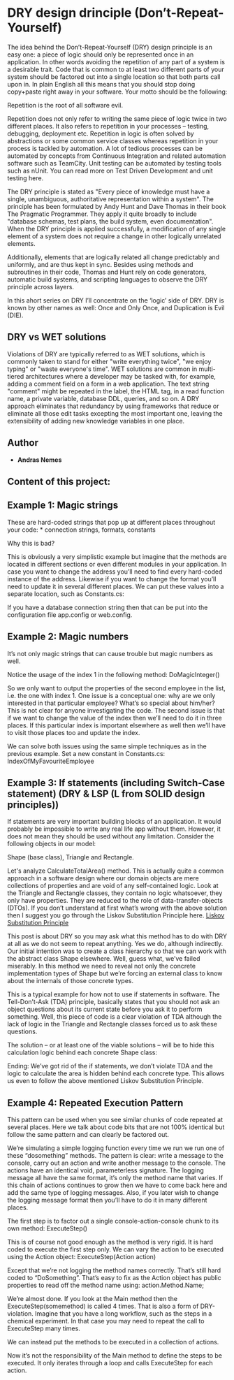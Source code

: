 # DRY design drinciple (Don’t-Repeat-Yourself)

The idea behind the Don’t-Repeat-Yourself (DRY) design principle is an easy one: a piece of logic should only be represented once in an application. In other words avoiding the repetition of any part of a system is a desirable trait. Code that is common to at least two different parts of your system should be factored out into a single location so that both parts call upon in. In plain English all this means that you should stop doing copy+paste right away in your software. Your motto should be the following:

Repetition is the root of all software evil.

Repetition does not only refer to writing the same piece of logic twice in two different places. It also refers to repetition in your processes – testing, debugging, deployment etc. Repetition in logic is often solved by abstractions or some common service classes whereas repetition in your process is tackled by automation. A lot of tedious processes can be automated by concepts from Continuous Integration and related automation software such as TeamCity. Unit testing can be automated by testing tools such as nUnit. You can read more on Test Driven Development and unit testing here.

The DRY principle is stated as "Every piece of knowledge must have a single, unambiguous, authoritative representation within a system". The principle has been formulated by Andy Hunt and Dave Thomas in their book The Pragmatic Programmer. They apply it quite broadly to include "database schemas, test plans, the build system, even documentation". When the DRY principle is applied successfully, a modification of any single element of a system does not require a change in other logically unrelated elements. 

Additionally, elements that are logically related all change predictably and uniformly, and are thus kept in sync. Besides using methods and subroutines in their code, Thomas and Hunt rely on code generators, automatic build systems, and scripting languages to observe the DRY principle across layers.

In this ahort series on DRY I’ll concentrate on the ‘logic’ side of DRY. DRY is known by other names as well: Once and Only Once, and Duplication is Evil (DIE).

## DRY vs WET solutions

Violations of DRY are typically referred to as WET solutions, which is commonly taken to stand for either "write everything twice", "we enjoy typing" or "waste everyone's time". WET solutions are common in multi-tiered architectures where a developer may be tasked with, for example, adding a comment field on a form in a web application. The text string "comment" might be repeated in the label, the HTML tag, in a read function name, a private variable, database DDL, queries, and so on. A DRY approach eliminates that redundancy by using frameworks that reduce or eliminate all those edit tasks excepting the most important one, leaving the extensibility of adding new knowledge variables in one place.

## Author

* **Andras Nemes** 

## Content of this project:

## Example 1: Magic strings

These are hard-coded strings that pop up at different places throughout your code: 
             * connection strings, formats, constants

Why this is bad?

This is obviously a very simplistic example but imagine that the methods are located
in different sections or even different modules in your application. In case you want
to change the address you’ll need to find every hard-coded instance of the address. 
Likewise if you want to change the format you’ll need to update it in several different
places. We can put these values into a separate location, such as Constants.cs:

If you have a database connection string then that can be put into the configuration 
file app.config or web.config.

## Example 2: Magic numbers

It’s not only magic strings that can cause trouble but magic numbers as well.

Notice the usage of the index 1 in the following method: DoMagicInteger()

So we only want to output the properties of the second employee in the list, i.e. the one with index 1. One issue is a conceptual one: why are we only interested in that particular employee? What’s so special about him/her? This is not clear for anyone investigating the code. The second issue is that if we want to change the value of the index then we’ll need to do it in three places. If this particular index is important elsewhere as well then we’ll have to visit those places too and update the index.

We can solve both issues using the same simple techniques as in the previous example. Set a new constant in Constants.cs: IndexOfMyFavouriteEmployee 

## Example 3: If statements (including Switch-Case statement) (DRY & LSP (L from SOLID design principles))

If statements are very important building blocks of an application. It would probably be impossible to write any real life app without them. However, it does not mean they should be used without any limitation. Consider the following objects in our model:

Shape (base class), Triangle and Rectangle.

Let's analyze CalculateTotalArea() method.
This is actually quite a common approach in a software design where our domain objects are mere collections of properties and are void of any self-contained logic. Look at the Triangle and Rectangle classes, they contain no logic whatsoever, they only have properties. They are reduced to the role of data-transfer-objects (DTOs). If you don’t understand at first what’s wrong with the above solution then I suggest you go through the Liskov Substitution Principle here. 
[Liskov Substitution Principle](https://github.com/Thranduil77/SOLID-design-principles/Liskov_substitution_principle)

This post is about DRY so you may ask what this method has to do with DRY at all as we do not seem to repeat anything. Yes we do, although indirectly. Our initial intention was to create a class hierarchy so that we can work with the abstract class Shape elsewhere. Well, guess what, we’ve failed miserably. In this method we need to reveal not only the concrete implementation types of Shape but we’re forcing an external class to know about the internals of those concrete types.

This is a typical example for how not to use if statements in software. The Tell-Don’t-Ask (TDA) principle, basically states that you should not ask an object questions about its current state before you ask it to perform something. Well, this piece of code is a clear violation of TDA although the lack of logic in the Triangle and Rectangle classes forced us to ask these questions.

The solution – or at least one of the viable solutions – will be to hide this calculation logic behind each concrete Shape class:

Ending: 
We’ve got rid of the if statements, we don’t violate TDA and the logic to calculate the area is hidden behind each concrete type. This allows us even to follow the above mentioned Liskov Substitution Principle.

## Example 4: Repeated Execution Pattern

This pattern can be used when you see similar chunks of code repeated at several places. Here we talk about code bits that are not 100% identical but follow the same pattern and can clearly be factored out.

We’re simulating a simple logging function every time we run we run one of these “dosomething” methods. The pattern is clear: write a message to the console, carry out an action and write another message to the console. The actions have an identical void, parameterless signature. The logging message all have the same format, it’s only the method name that varies. If this chain of actions continues to grow then we have to come back here and add the same type of logging messages. Also, if you later wish to change the logging message format then you’ll have to do it in many different places.

The first step is to factor out a single console-action-console chunk to its own method: ExecuteStep()

This is of course not good enough as the method is very rigid. It is hard coded to execute the first step only. We can vary the action to be executed using the Action object: ExecuteStep(Action action)

Except that we’re not logging the method names correctly. That’s still hard coded to “DoSomething”. That’s easy to fix as the Action object has public properties to read off the method name using: action.Method.Name;

We’re almost done. If you look at the Main method then the ExecuteStep(somemethod) is called 4 times. That is also a form of DRY-violation. Imagine that you have a long workflow, such as the steps in a chemical experiment. In that case you may need to repeat the call to ExecuteStep many times.

We can instead put the methods to be executed in a collection of actions.

Now it’s not the responsibility of the Main method to define the steps to be executed. It only iterates through a loop and calls ExecuteStep for each action.

